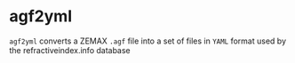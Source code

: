 # agf2yml
`agf2yml` converts a ZEMAX `.agf` file into a set of files in `YAML` format used by the refractiveindex.info database



